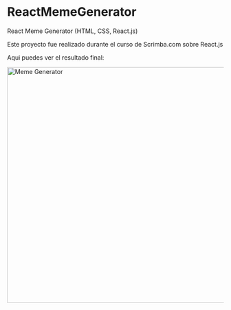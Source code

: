 # ReactMemeGenerator
React Meme Generator (HTML, CSS, React.js)

Este proyecto fue realizado durante el curso de Scrimba.com sobre React.js

Aqui puedes ver el resultado final: 

<img width="550" alt="Meme Generator" src="https://github.com/VickyAzola/ReactMemeGenerator/assets/116470398/91d3c3e4-2303-4b58-986b-9e7333f99d66">

